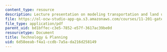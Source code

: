 ```yaml
---
content_type: resource
description: Lecture presentation on modeling transportation and land use.
file: https://ol-ocw-studio-app-qa.s3.amazonaws.com/courses/11-201-gateway-to-the-profession-of-planning-fall-2010/6d58eeabf4a1ccdb7a5ada216d258149_MIT11_201F10_ses14_slides.pdf
file_type: application/pdf
parent_uid: bd1bffec-c3e5-7852-e57f-3617ac39be0d
resourcetype: Document
title: Technology & Planning
uid: 6d58eeab-f4a1-ccdb-7a5a-da216d258149
---
```

